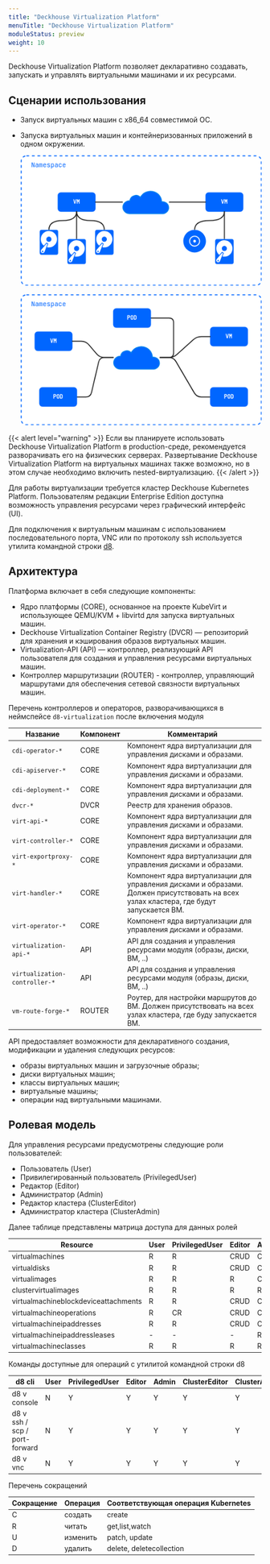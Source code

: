 ```yaml
---
title: "Deckhouse Virtualization Platform"
menuTitle: "Deckhouse Virtualization Platform"
moduleStatus: preview
weight: 10
---
```


Deckhouse Virtualization Platform позволяет декларативно создавать, запускать и управлять виртуальными машинами и их ресурсами.

## Сценарии использования

- Запуск виртуальных машин с x86_64 совместимой ОС.
- Запуска виртуальных машин и контейнеризованных приложений в одном окружении.

  ![](./images/cases-vms.ru.png)

  ![](./images/cases-pods-and-vms.ru.png)

{{< alert level="warning" >}}
Если вы планируете использовать Deckhouse Virtualization Platform в production-среде, рекомендуется разворачивать его на физических серверах. Развертывание Deckhouse Virtualization Platform на виртуальных машинах также возможно, но в этом случае необходимо включить nested-виртуализацию.
{{< /alert >}}

Для работы виртуализации требуется кластер Deckhouse Kubernetes Platform. Пользователям редакции Enterprise Edition доступна возможность управления ресурсами через графический интерфейс (UI).

Для подключения к виртуальным машинам с использованием последовательного порта, VNC или по протоколу ssh используется утилита командной строки [d8](https://deckhouse.ru/documentation/v1/deckhouse-cli/).

## Архитектура

Платформа включает в себя следующие компоненты:

- Ядро платформы (CORE), основанное на проекте KubeVirt и использующее QEMU/KVM + libvirtd для запуска виртуальных машин.
- Deckhouse Virtualization Container Registry (DVCR) — репозиторий для хранения и кэширования образов виртуальных машин.
- Virtualization-API (API) — контроллер, реализующий API пользователя для создания и управления ресурсами виртуальных машин.
- Контроллер маршрутизации (ROUTER) - контроллер, управляющий маршрутами для обеспечения сетевой связности виртуальных машин.

Перечень контроллеров и операторов, разворачивающихся в неймспейсе `d8-virtualization` после включения модуля

| Название                      | Компонент | Комментарий                                                                                                                             |
| ----------------------------- | --------- | --------------------------------------------------------------------------------------------------------------------------------------- |
| `cdi-operator-*`              | CORE      | Компонент ядра виртуализации для управления дисками и образами.                                                                         |
| `cdi-apiserver-*`             | CORE      | Компонент ядра виртуализации для управления дисками и образами.                                                                         |
| `cdi-deployment-*`            | CORE      | Компонент ядра виртуализации для управления дисками и образами.                                                                         |
| `dvcr-*`                      | DVCR      | Реестр для хранения образов.                                                                                                            |
| `virt-api-*`                  | CORE      | Компонент ядра виртуализации для управления дисками и образами.                                                                         |
| `virt-controller-*`           | CORE      | Компонент ядра виртуализации для управления дисками и образами.                                                                         |
| `virt-exportproxy-*`          | CORE      | Компонент ядра виртуализации для управления дисками и образами.                                                                         |
| `virt-handler-*`              | CORE      | Компонент ядра виртуализации для управления дисками и образами. Должен присутствовать на всех узлах кластера, где будут запускается ВМ. |
| `virt-operator-*`             | CORE      | Компонент ядра виртуализации для управления дисками и образами.                                                                         |
| `virtualization-api-*`        | API       | API для создания и управления ресурсами модуля (образы, диски, ВМ, ..)                                                                  |
| `virtualization-controller-*` | API       | API для создания и управления ресурсами модуля (образы, диски, ВМ, ..)                                                                  |
| `vm-route-forge-*`            | ROUTER    | Роутер, для настройки маршрутов до ВМ. Должен присутствовать на всех узлах кластера, где буду запускается ВМ.                           |

API предоставляет возможности для декларативного создания, модификации и удаления следующих ресурсов:

- образы виртуальных машин и загрузочные образы;
- диски виртуальных машин;
- классы виртуальных машин;
- виртуальные машины;
- операции над виртуальными машинами.

## Ролевая модель

Для управления ресурсами предусмотрены следующие роли пользователей:

- Пользователь (User)
- Привилегированный пользователь (PrivilegedUser)
- Редактор (Editor)
- Администратор (Admin)
- Редактор кластера (ClusterEditor)
- Администратор кластера (ClusterAdmin)

Далее таблице представлены матрица доступа для данных ролей

| Resource                             | User | PrivilegedUser | Editor | Admin | ClusterEditor | ClusterAdmin |
| ------------------------------------ | ---- | -------------- | ------ | ----- | ------------- | ------------ |
| virtualmachines                      | R    | R              | CRUD   | CRUD  | CRUD          | CRUD         |
| virtualdisks                         | R    | R              | CRUD   | CRUD  | CRUD          | CRUD         |
| virtualimages                        | R    | R              | R      | CRUD  | CRUD          | CRUD         |
| clustervirtualimages                 | R    | R              | R      | R     | CRUD          | CRUD         |
| virtualmachineblockdeviceattachments | R    | R              | CRUD   | CRUD  | CRUD          | CRUD         |
| virtualmachineoperations             | R    | CR             | CRUD   | CRUD  | CRUD          | CRUD         |
| virtualmachineipaddresses            | R    | R              | CRUD   | CRUD  | CRUD          | CRUD         |
| virtualmachineipaddressleases        | -    | -              | -      | R     | R             | CRUD         |
| virtualmachineclasses                | R    | R              | R      | R     | CRUD          | CRUD         |

Команды доступные для операций с утилитой командной строки d8

| d8 cli                        | User | PrivilegedUser | Editor | Admin | ClusterEditor | ClusterAdmin |
| ----------------------------- | ---- | -------------- | ------ | ----- | ------------- | ------------ |
| d8 v console                  | N    | Y              | Y      | Y     | Y             | Y            |
| d8 v ssh / scp / port-forward | N    | Y              | Y      | Y     | Y             | Y            |
| d8 v vnc                      | N    | Y              | Y      | Y     | Y             | Y            |

Перечень сокращений

| Сокращение | Операция | Соответствующая операция Kubernetes |
| ---------- | -------- | ----------------------------------- |
| C          | создать  | create                              |
| R          | читать   | get,list,watch                      |
| U          | изменить | patch, update                       |
| D          | удалить  | delete, deletecollection            |
